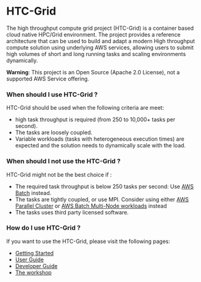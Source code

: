 # HTC-Grid
The high throughput compute grid project (HTC-Grid) is a container based cloud native HPC/Grid environment. The project provides a reference architecture that can be used to build and adapt a modern High throughput compute solution using underlying AWS services, allowing users to submit high volumes of short and long running tasks and scaling environments dynamically.

**Warning**: This project is an Open Source (Apache 2.0 License), not a supported AWS Service offering.

### When should I use HTC-Grid ?
HTC-Grid should be used when the following criteria are meet:

* high task throughput is required (from 250 to 10,000+ tasks per second).
* The tasks are loosely coupled. 
* Variable workloads (tasks with heterogeneous execution times) are expected and the solution needs to dynamically scale with the load.

### When should I not use the HTC-Grid ?
HTC-Grid might not be the best choice if :

* The required task throughput is below 250 tasks per second: Use [AWS Batch](https://aws.amazon.com/batch/) instead. 
* The tasks are tightly coupled, or use MPI. Consider using either [AWS Parallel Cluster](https://aws.amazon.com/hpc/parallelcluster/) or [AWS Batch Multi-Node workloads](https://docs.aws.amazon.com/batch/latest/userguide/multi-node-parallel-jobs.html) instead 
* The tasks uses third party licensed software.

### How do I use HTC-Grid ?
If you want to use the HTC-Grid, please visit the following pages:

* [Getting Started](./getting_started/prerequisite.md)
* [User Guide](./user_guide/creating_your_a_client.md)
* [Developer Guide](./api/index.md) 
* [The workshop](https://main.d5fll76yf0v34.amplifyapp.com/)

